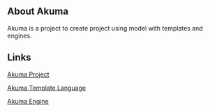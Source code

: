 ## About Akuma

Akuma is a project to create project using model with templates and engines.

## Links

[Akuma Project](https://github.com/julioacontreras/akuma-project)

[Akuma Template Language](https://github.com/julioacontreras/akuma-project/tree/main/language)

[Akuma Engine](https://github.com/julioacontreras/akuma-engine)
